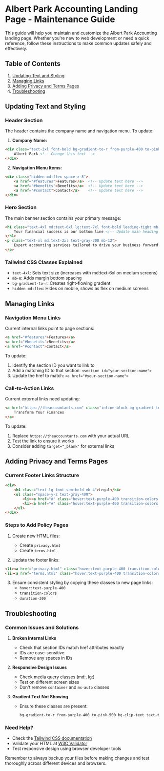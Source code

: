 # Albert Park Accounting Landing Page - Maintenance Guide

This guide will help you maintain and customize the Albert Park Accounting landing page. Whether you're new to web development or need a quick reference, follow these instructions to make common updates safely and effectively.

## Table of Contents
1. [Updating Text and Styling](#updating-text-and-styling)
2. [Managing Links](#managing-links)
3. [Adding Privacy and Terms Pages](#adding-privacy-and-terms-pages)
4. [Troubleshooting](#troubleshooting)

## Updating Text and Styling

### Header Section
The header contains the company name and navigation menu. To update:

1. **Company Name:**
```html
<div class="text-2xl font-bold bg-gradient-to-r from-purple-400 to-pink-500 bg-clip-text text-transparent">
    Albert Park <!-- Change this text -->
</div>
```

2. **Navigation Menu Items:**
```html
<div class="hidden md:flex space-x-8">
    <a href="#features">Features</a>  <!-- Update text here -->
    <a href="#benefits">Benefits</a>  <!-- Update text here -->
    <a href="#contact">Contact</a>    <!-- Update text here -->
</div>
```

### Hero Section
The main banner section contains your primary message:

```html
<h1 class="text-4xl md:text-6xl lg:text-7xl font-bold leading-tight mb-8 bg-gradient-to-r from-purple-400 to-pink-500 bg-clip-text text-transparent">
    Your financial success is our bottom line <!-- Update main heading -->
</h1>
<p class="text-xl md:text-2xl text-gray-300 mb-12">
    Expert accounting services tailored to drive your business forward <!-- Update subheading -->
</p>
```

### Tailwind CSS Classes Explained
- `text-4xl`: Sets text size (increases with md:text-6xl on medium screens)
- `mb-8`: Adds margin bottom spacing
- `bg-gradient-to-r`: Creates right-flowing gradient
- `hidden md:flex`: Hides on mobile, shows as flex on medium screens

## Managing Links

### Navigation Menu Links
Current internal links point to page sections:
```html
<a href="#features">Features</a>
<a href="#benefits">Benefits</a>
<a href="#contact">Contact</a>
```

To update:
1. Identify the section ID you want to link to
2. Add a matching ID to that section: `<section id="your-section-name">`
3. Update the href to match: `<a href="#your-section-name">`

### Call-to-Action Links
Current external links need updating:
```html
<a href="https://theaccountants.com" class="inline-block bg-gradient-to-r...">
    Transform Your Finances
</a>
```

To update:
1. Replace `https://theaccountants.com` with your actual URL
2. Test the link to ensure it works
3. Consider adding `target="_blank"` for external links

## Adding Privacy and Terms Pages

### Current Footer Links Structure
```html
<div>
    <h4 class="text-lg font-semibold mb-4">Legal</h4>
    <ul class="space-y-2 text-gray-400">
        <li><a href="#" class="hover:text-purple-400 transition-colors duration-300">Privacy Policy</a></li>
        <li><a href="#" class="hover:text-purple-400 transition-colors duration-300">Terms of Service</a></li>
    </ul>
</div>
```

### Steps to Add Policy Pages
1. Create new HTML files:
   - Create `privacy.html`
   - Create `terms.html`

2. Update the footer links:
```html
<li><a href="privacy.html" class="hover:text-purple-400 transition-colors duration-300">Privacy Policy</a></li>
<li><a href="terms.html" class="hover:text-purple-400 transition-colors duration-300">Terms of Service</a></li>
```

3. Ensure consistent styling by copying these classes to new page links:
   - `hover:text-purple-400`
   - `transition-colors`
   - `duration-300`

## Troubleshooting

### Common Issues and Solutions

1. **Broken Internal Links**
   - Check that section IDs match href attributes exactly
   - IDs are case-sensitive
   - Remove any spaces in IDs

2. **Responsive Design Issues**
   - Check media query classes (md:, lg:)
   - Test on different screen sizes
   - Don't remove `container` and `mx-auto` classes

3. **Gradient Text Not Showing**
   - Ensure these classes are present:
     ```html
     bg-gradient-to-r from-purple-400 to-pink-500 bg-clip-text text-transparent
     ```

### Need Help?
- Check the [Tailwind CSS documentation](https://tailwindcss.com/docs)
- Validate your HTML at [W3C Validator](https://validator.w3.org/)
- Test responsive design using browser developer tools

Remember to always backup your files before making changes and test thoroughly across different devices and browsers.